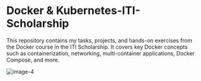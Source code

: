 # Docker & Kubernetes-ITI-Scholarship
This repository contains my tasks, projects, and hands-on exercises from the Docker course in the ITI Scholarship. It covers key Docker concepts such as containerization, networking, multi-container applications, Docker Compose, and more.




![image-4](https://github.com/user-attachments/assets/089c4588-33db-4353-9d16-c7e4df49afa2)


